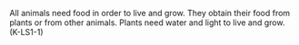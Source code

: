 All animals need food in order to live and grow. They obtain their food from plants or from other animals. Plants need water and light to live and grow. (K-LS1-1)